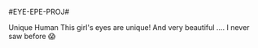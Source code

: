 #EYE-EPE-PROJ#

Unique Human
This girl's eyes are unique! And very beautiful ....
I never saw before 😱
